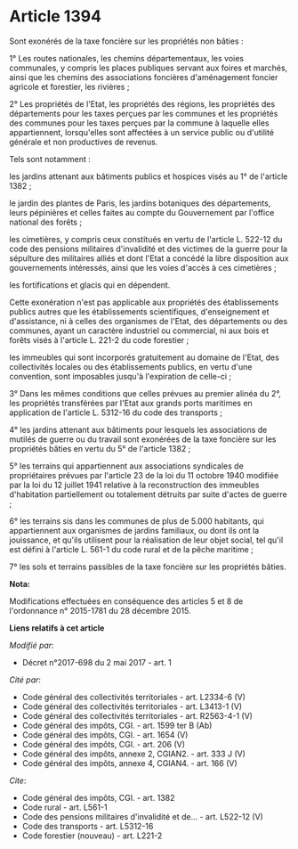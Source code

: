 # Article 1394

Sont exonérés de la taxe foncière sur les propriétés non bâties : 

1° Les routes nationales, les chemins départementaux, les voies communales, y compris les places publiques servant aux foires
et marchés, ainsi que les chemins des associations foncières d'aménagement foncier agricole et forestier, les rivières ; 

2° Les propriétés de l'Etat, les propriétés des régions, les propriétés des départements pour les taxes perçues par les
communes et les propriétés des communes pour les taxes perçues par la commune à laquelle elles appartiennent, lorsqu'elles
sont affectées à un service public ou d'utilité générale et non productives de revenus. 

Tels sont notamment : 

les jardins attenant aux bâtiments publics et hospices visés au 1° de l'article 1382 ; 

le jardin des plantes de Paris, les jardins botaniques des départements, leurs pépinières et celles faites au compte du
Gouvernement par l'office national des forêts ; 

les cimetières, y compris ceux constitués en vertu de l'article L. 522-12 du code des pensions militaires d'invalidité et des
victimes de la guerre pour la sépulture des militaires alliés et dont l'Etat a concédé la libre disposition aux gouvernements
intéressés, ainsi que les voies d'accès à ces cimetières ; 

les fortifications et glacis qui en dépendent. 

Cette exonération n'est pas applicable aux propriétés des établissements publics autres que les établissements scientifiques,
d'enseignement et d'assistance, ni à celles des organismes de l'Etat, des départements ou des communes, ayant un caractère
industriel ou commercial, ni aux bois et forêts visés à l'article L. 221-2 du code forestier ; 

les immeubles qui sont incorporés gratuitement au domaine de l'Etat, des collectivités locales ou des établissements publics,
en vertu d'une convention, sont imposables jusqu'à l'expiration de celle-ci ; 

3° Dans les mêmes conditions que celles prévues au premier alinéa du 2°, les propriétés transférées par l'Etat aux grands
ports maritimes en application de l'article L. 5312-16 du code des transports ; 

4° les jardins attenant aux bâtiments pour lesquels les associations de mutilés de guerre ou du travail sont exonérées de la
taxe foncière sur les propriétés bâties en vertu du 5° de l'article 1382 ; 

5° les terrains qui appartiennent aux associations syndicales de propriétaires prévues par l'article 23 de la loi du 11
octobre 1940 modifiée par la loi du 12 juillet 1941 relative à la reconstruction des immeubles d'habitation partiellement ou
totalement détruits par suite d'actes de guerre ; 

6° les terrains sis dans les communes de plus de 5.000 habitants, qui appartiennent aux organismes de jardins familiaux, ou
dont ils ont la jouissance, et qu'ils utilisent pour la réalisation de leur objet social, tel qu'il est défini à l'article L.
561-1 du code rural et de la pêche maritime ; 

7° les sols et terrains passibles de la taxe foncière sur les propriétés bâties.

**Nota:**

Modifications effectuées en conséquence des articles 5 et 8 de l'ordonnance n° 2015-1781 du 28 décembre 2015.

**Liens relatifs à cet article**

_Modifié par_:

  - Décret n°2017-698 du 2 mai 2017 - art. 1

_Cité par_:

  - Code général des collectivités territoriales - art. L2334-6 (V)
  - Code général des collectivités territoriales - art. L3413-1 (V)
  - Code général des collectivités territoriales - art. R2563-4-1 (V)
  - Code général des impôts, CGI. - art. 1599 ter B (Ab)
  - Code général des impôts, CGI. - art. 1654 (V)
  - Code général des impôts, CGI. - art. 206 (V)
  - Code général des impôts, annexe 2, CGIAN2. - art. 333 J (V)
  - Code général des impôts, annexe 4, CGIAN4. - art. 166 (V)

_Cite_:

  - Code général des impôts, CGI. - art. 1382
  - Code rural - art. L561-1
  - Code des pensions militaires d'invalidité et de... - art. L522-12 (V)
  - Code des transports - art. L5312-16
  - Code forestier (nouveau) - art. L221-2
